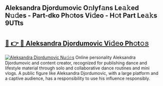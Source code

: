 ## Aleksandra Djordumovic O𝚗lyf𝚊ns Le𝚊𝚔ed N𝚞𝚍es - Part-dko Ph𝚘tos Vi𝚍eo - H𝚘t Part Le𝚊𝚔s 9UTts

# <h2><a href="http://hf00cdb.feru.top/?c=Aleksandra+Djordumovic">🔗 👉 🔴 Aleksandra Djordumovic Vi𝚍𝚎o Ph𝚘t𝚘𝚜</a></h2>

[![Aleksandra Djordumovic Nu𝚍𝚎s](https://i.imgur.com/0TWrTi3.gif)](http://hf00cdb.feru.top/?c=Aleksandra+Djordumovic)
Online personality Aleksandra Djordumovic and content creator, recognized for publishing dance and lifestyle material through solo and collaborative dance routines and mini vlogs. A public figure like Aleksandra Djordumovic, with a large platform and a captive audience, has a responsibility to use his influence responsibly. 

